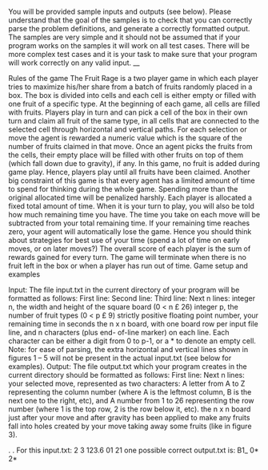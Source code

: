 You will be provided sample inputs and outputs (see below). Please understand that the goal of the samples is to check that you can correctly parse the problem definitions, and generate a correctly formatted output. The samples are very simple and it should not be assumed that if your program works on the samples it will work on all test cases. There will be more complex test cases and it is your task to make sure that your program will work correctly on any valid input. 
__

Rules of the game
The Fruit Rage is a two player game in which each player tries to maximize his/her share from a batch of fruits randomly placed in a box. The box is divided into cells and each cell is either empty or filled with one fruit of a specific type.
At the beginning of each game, all cells are filled with fruits. Players play in turn and can pick a cell of the box in their own turn and claim all fruit of the same type, in all cells that are connected to the selected cell through horizontal and vertical paths. For each selection or move the agent is rewarded a numeric value which is the square of the number of fruits claimed in that move. Once an agent picks the fruits from the cells, their empty place will be filled with other fruits on top of them (which fall down due to gravity), if any. In this game, no fruit is added during game play. Hence, players play until all fruits have been claimed.
Another big constraint of this game is that every agent has a limited amount of time to spend for thinking during the whole game. Spending more than the original allocated time will be penalized harshly. Each player is allocated a fixed total amount of time. When it is your turn to play, you will also be told how much remaining time you have. The time you take on each move will be subtracted from your total remaining time. If your remaining time reaches zero, your agent will automatically lose the game. Hence you should think about strategies for best use of your time (spend a lot of time on early moves, or on later moves?)
The overall score of each player is the sum of rewards gained for every turn. The game will terminate when there is no fruit left in the box or when a player has run out of time.
Game setup and examples


Input: The file input.txt in the current directory of your program will be formatted as follows:
First line: Second line: Third line: Next n lines:
integer n, the width and height of the square board (0 < n £ 26)
integer p, the number of fruit types (0 < p £ 9)
strictly positive floating point number, your remaining time in seconds
the n x n board, with one board row per input file line, and n characters (plus end- of-line marker) on each line. Each character can be either a digit from 0 to p-1, or a * to denote an empty cell. Note: for ease of parsing, the extra horizontal and vertical lines shown in figures 1 – 5 will not be present in the actual input.txt (see below for examples).
Output: The file output.txt which your program creates in the current directory should be formatted as follows:
First line:
Next n lines:
your selected move, represented as two characters:
A letter from A to Z representing the column number (where A is the leftmost column, B is the next one to the right, etc), and
A number from 1 to 26 representing the row number (where 1 is the top row, 2 is the row below it, etc).
the n x n board just after your move and after gravity has been applied to make any fruits fall into holes created by your move taking away some fruits (like in figure 3).


.
.
For this input.txt:
2
3 123.6 
01
21
one possible correct output.txt is:
B1_
0* 
2*

